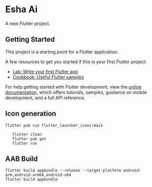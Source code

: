 # Esha Ai

A new Flutter project.

## Getting Started

This project is a starting point for a Flutter application.

A few resources to get you started if this is your first Flutter project:

- [Lab: Write your first Flutter app](https://docs.flutter.dev/get-started/codelab)
- [Cookbook: Useful Flutter samples](https://docs.flutter.dev/cookbook)

For help getting started with Flutter development, view the
[online documentation](https://docs.flutter.dev/), which offers tutorials,
samples, guidance on mobile development, and a full API reference.

## Icon generation
```
flutter pub run flutter_launcher_icons:main

   flutter clean
   flutter pub get
   flutter run
```

## AAB Build
````
flutter build appbundle --release --target-platform android-arm,android-arm64,android-x64
flutter build appbundle
````